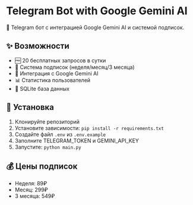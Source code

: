 # Telegram Bot with Google Gemini AI

🤖 Telegram бот с интеграцией Google Gemini AI и системой подписок.

## ✨ Возможности

- 🆓 20 бесплатных запросов в сутки
- 💎 Система подписок (неделя/месяц/3 месяца)
- 🧠 Интеграция с Google Gemini AI
- 📊 Статистика пользователей
- 💾 SQLite база данных

## 🚀 Установка

1. Клонируйте репозиторий
2. Установите зависимости: `pip install -r requirements.txt`
3. Создайте файл `.env` из `.env.example`
4. Заполните TELEGRAM_TOKEN и GEMINI_API_KEY
5. Запустите: `python main.py`

## 💰 Цены подписок

- Неделя: 89₽
- Месяц: 299₽  
- 3 месяца: 549₽
